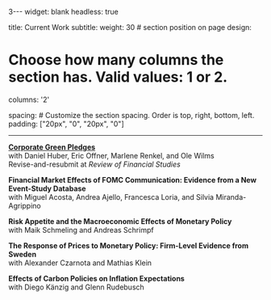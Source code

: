 3---
widget: blank
headless: true

title: Current Work
subtitle:
weight: 30  # section position on page
design:
  # Choose how many columns the section has. Valid values: 1 or 2.
  columns: '2'
  
  spacing:
    # Customize the section spacing. Order is top, right, bottom, left.
    padding: ["20px", "0", "20px", "0"]  
  
---

**[Corporate Green Pledges](/publication/green-pledges)**   
with Daniel Huber, Eric Offner, Marlene Renkel, and Ole Wilms   
Revise-and-resubmit at *Review of Financial Studies*   

**Financial Market Effects of FOMC Communication: Evidence from a New Event-Study Database**   
with Miguel Acosta, Andrea Ajello, Francesca Loria, and Silvia Miranda-Agrippino

**Risk Appetite and the Macroeconomic Effects of Monetary Policy**   
with Maik Schmeling and Andreas Schrimpf

**The Response of Prices to Monetary Policy: Firm-Level Evidence from Sweden**  
with Alexander Czarnota and Mathias Klein

**Effects of Carbon Policies on Inflation Expectations**  
with Diego Känzig and Glenn Rudebusch
